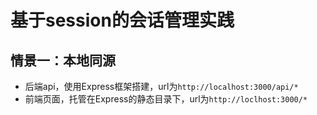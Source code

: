 # 基于session的会话管理实践

## 情景一：本地同源

- 后端api，使用Express框架搭建，url为`http://localhost:3000/api/*`
- 前端页面，托管在Express的静态目录下，url为`http://loclhost:3000/*`
